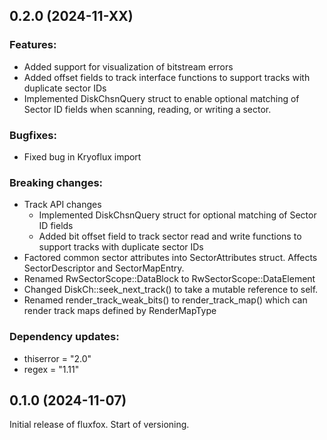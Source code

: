 ## 0.2.0 (2024-11-XX)

### Features:

- Added support for visualization of bitstream errors
- Added offset fields to track interface functions to support tracks with duplicate sector IDs
- Implemented DiskChsnQuery struct to enable optional matching of Sector ID fields when scanning, reading, or writing
  a sector.

### Bugfixes:

- Fixed bug in Kryoflux import

### Breaking changes:

- Track API changes
    - Implemented DiskChsnQuery struct for optional matching of Sector ID fields
    - Added bit offset field to track sector read and write functions to support tracks with duplicate sector IDs
- Factored common sector attributes into SectorAttributes struct. Affects SectorDescriptor and SectorMapEntry.
- Renamed RwSectorScope::DataBlock to RwSectorScope::DataElement
- Changed DiskCh::seek_next_track() to take a mutable reference to self.
- Renamed render_track_weak_bits() to render_track_map() which can render track maps
  defined by RenderMapType

### Dependency updates:

- thiserror = "2.0"
- regex = "1.11"

## 0.1.0 (2024-11-07)

Initial release of fluxfox. Start of versioning.